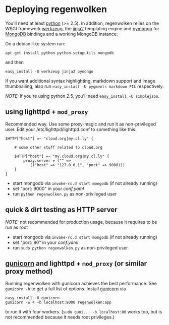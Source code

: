 Deploying regenwolken
=====================

You'll need at least [python][1] (>= 2.5). In addition, regenwolken relies on
the WSGI framework [werkzeug][2], the [jinja2][3] templating engine and
[pymongo][4] for [MongoDB][5] bindings and a working MongoDB instance:

On a debian-like system run:

    apt-get install python python-setuputils mongodb

and then

    easy_install -U werkzeug jinja2 pymongo
    
If you want additional syntax highlighting, markdown support and image
thumbnailing, also run `easy_install -U pygments markdown PIL` respectively.

*NOTE:* if you're using python 2.5, you'll need `easy_install -U simplejson`.

[1]: http://python.org/
[2]: http://werkzeug.pocoo.org/
[3]: http://jinja.pocoo.org/
[4]: http://api.mongodb.org/python/current/
[5]: http://www.mongodb.org/

using lighttpd + `mod_proxy`
----------------------------

Recommended way. Use some proxy-magic and run it as non-privileged user. Edit
your /etc/lighttpd/lighttpd.conf to something like this:

    $HTTP["host"] =~ "cloud.org|my.cl.ly" {
        
        # some other stuff related to cloud.org
        
        $HTTP["host"] =~ "my.cloud.org|my.cl.ly" {
            proxy.server = ("" =>
               (("host" => "127.0.0.1", "port" => 9000)))
        }
    }

- start mongodb via `invoke-rc.d start mongodb` (if not already running)
- set "port: 9000" in your *conf.yaml*
- run `python regenwolken.py` as non-privileged user
    
quick & dirt testing as HTTP server
-----------------------------------

*NOTE:* not recommended for production usage, because it requires to be run as root

- start mongodb via `invoke-rc.d start mongodb` (if not already running)
- set "port: 80" in your *conf.yaml*
- run `sudo python regenwolken.py` as non-privileged user


[gunicorn][6] and lighttpd + `mod_proxy` (or similar proxy method)
------------------------------------------------------------------

Running regenwolken with gunicorn achieves the best performance. See
`gunicorn -h` to get a full list of options. Install [gunicorn][6] via

    easy_install -U gunicorn
    gunicorn -w 4 -b localhost:9000 regenwolken:app
    
to run it with four workers. (`sudo guni... -b localhost:80` works too,
but is not recommended because it needs root privileges.)

[6]: http://gunicorn.org/

